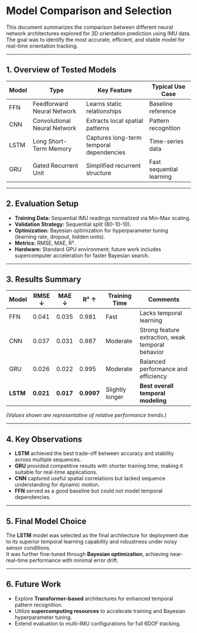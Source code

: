 # Model Comparison and Selection

This document summarizes the comparison between different neural network architectures explored for 3D orientation prediction using IMU data. The goal was to identify the most accurate, efficient, and stable model for real-time orientation tracking.

---

## 1. Overview of Tested Models

| Model | Type | Key Feature | Typical Use Case |
|-------|------|--------------|------------------|
| FFN | Feedforward Neural Network | Learns static relationships | Baseline reference |
| CNN | Convolutional Neural Network | Extracts local spatial patterns | Pattern recognition |
| LSTM | Long Short-Term Memory | Captures long-term temporal dependencies | Time-series data |
| GRU | Gated Recurrent Unit | Simplified recurrent structure | Fast sequential learning |

---

## 2. Evaluation Setup

- **Training Data:** Sequential IMU readings normalized via Min-Max scaling.  
- **Validation Strategy:** Sequential split (80-10-10).  
- **Optimization:** Bayesian optimization for hyperparameter tuning (learning rate, dropout, hidden units).  
- **Metrics:** RMSE, MAE, R².  
- **Hardware:** Standard GPU environment; future work includes supercomputer acceleration for faster Bayesian search.  

---

## 3. Results Summary

| Model | RMSE ↓ | MAE ↓ | R² ↑ | Training Time | Comments |
|--------|---------|-------|------|----------------|-----------|
| FFN | 0.041 | 0.035 | 0.981 | Fast | Lacks temporal learning |
| CNN | 0.037 | 0.031 | 0.987 | Moderate | Strong feature extraction, weak temporal behavior |
| GRU | 0.026 | 0.022 | 0.995 | Moderate | Balanced performance and efficiency |
| **LSTM** | **0.021** | **0.017** | **0.9997** | Slightly longer | **Best overall temporal modeling** |

*(Values shown are representative of relative performance trends.)*

---

## 4. Key Observations

- **LSTM** achieved the best trade-off between accuracy and stability across multiple sequences.  
- **GRU** provided competitive results with shorter training time, making it suitable for real-time applications.  
- **CNN** captured useful spatial correlations but lacked sequence understanding for dynamic motion.  
- **FFN** served as a good baseline but could not model temporal dependencies.

---

## 5. Final Model Choice

The **LSTM** model was selected as the final architecture for deployment due to its superior temporal learning capability and robustness under noisy sensor conditions.  
It was further fine-tuned through **Bayesian optimization**, achieving near-real-time performance with minimal error drift.

---

## 6. Future Work

- Explore **Transformer-based** architectures for enhanced temporal pattern recognition.  
- Utilize **supercomputing resources** to accelerate training and Bayesian hyperparameter tuning.  
- Extend evaluation to multi-IMU configurations for full 6DOF tracking.  
